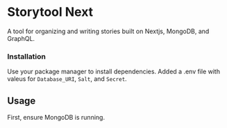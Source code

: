 # Storytool Next

A tool for organizing and writing stories built on Nextjs, MongoDB, and GraphQL.

### Installation

Use your package manager to install dependencies. Added a .env file with valeus for `Database_URI`, `Salt`, and `Secret`.

## Usage

First, ensure MongoDB is running.
